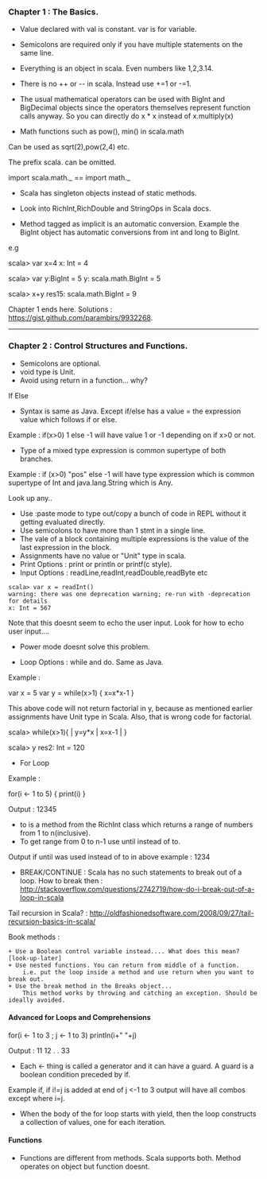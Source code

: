 ### Chapter 1 : The Basics.

- Value declared with val is constant. var is for variable.

- Semicolons are required only if you have multiple statements on the same line. 

- Everything is an object in scala. Even numbers like 1,2,3.14.

- There is no ++ or -- in scala. Instead use +=1 or -=1.

- The usual mathematical operators can be used with BigInt and BigDecimal objects since the operators themselves represent function calls anyway. So you can directly do x * x instead of x.multiply(x)

- Math functions such as pow(), min() in scala.math

 Can be used as sqrt(2),pow(2,4) etc.

The prefix scala. can be omitted.

import scala.math._ == import math._

- Scala has singleton objects instead of static methods.  

- Look into RichInt,RichDouble and StringOps in Scala docs.

- Method tagged as implicit is an automatic conversion. Example the BigInt object has automatic conversions from int and long to BigInt.

e.g 

scala> var x=4
x: Int = 4

scala> var y:BigInt = 5
y: scala.math.BigInt = 5

scala> x+y
res15: scala.math.BigInt = 9

Chapter 1 ends here. Solutions : https://gist.github.com/parambirs/9932268.

----

### Chapter 2 : Control Structures and Functions.

+ Semicolons are optional.
+ void type is Unit.
+ Avoid using return in a function... why?

If Else
+ Syntax is same as Java. Except if/else has a value = the expression value which follows if or else.

Example : if(x>0) 1 else -1 will have value 1 or -1 depending on if x>0 or not.

+ Type of a mixed type expression is common supertype of both branches. 

Example : if (x>0) "pos" else -1 will have type expression which is common supertype of Int and java.lang.String which is Any.

Look up any..

+ Use :paste mode to type out/copy a bunch of code in REPL without it getting evaluated directly.
+ Use semicolons to have more than 1 stmt in a single line. 
+ The vale of a block containing multiple expressions is the value of the last expression in the block.
+ Assignments have no value or "Unit" type in scala.
+ Print Options : print or println or printf(c style).
+ Input Options : readLine,readInt,readDouble,readByte etc

```
scala> var x = readInt()
warning: there was one deprecation warning; re-run with -deprecation for details
x: Int = 567
```

Note that this doesnt seem to echo the user input. Look for how to echo user input....
+ Power mode doesnt solve this problem. 

+ Loop Options : while and do. Same as Java.

Example : 

var x = 5
var y = while(x>1)
{
    x=x*x-1
}

This above code will not return factorial in y, because as mentioned earlier assignments have Unit type in Scala. Also, that is wrong code for factorial.

scala> while(x>1){
     | y=y*x
     | x=x-1
     | }
     
scala> y
res2: Int = 120

+ For Loop 

Example : 

for(i <- 1 to 5)
{
    print(i)
}

Output : 12345

+ to is a method from the RichInt class which returns a range of numbers from 1 to n(inclusive).
+ To get range from 0 to n-1 use until instead of to. 

Output if until was used instead of to in above example : 1234

+ BREAK/CONTINUE : Scala has no such statements to break out of a loop.
How to break then : http://stackoverflow.com/questions/2742719/how-do-i-break-out-of-a-loop-in-scala

Tail recursion in Scala? :  http://oldfashionedsoftware.com/2008/09/27/tail-recursion-basics-in-scala/

Book methods : 

    + Use a Boolean control variable instead.... What does this mean? [look-up-later]
    + Use nested functions. You can return from middle of a function. 
        i.e. put the loop inside a method and use return when you want to break out.
    + Use the break method in the Breaks object... 
        This method works by throwing and catching an exception. Should be ideally avoided. 


#### Advanced for Loops and Comprehensions

for(i <- 1 to 3 ; j <- 1 to 3) println(i+" "+j)

Output : 11
         12 
         .
         .
         33

+ Each <- thing is called a generator and it can have a guard. A guard is a boolean condition preceded by if. 

Example if, if i!=j is added at end of j <-1 to 3 output will have all combos except where i=j.

+ When the body of the for loop starts with yield, then the loop constructs a collection of values, one for each iteration. 

#### Functions

+ Functions are different from methods. Scala supports both. Method operates on object but function doesnt. 

